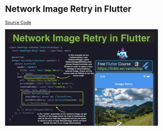 # Network Image Retry in Flutter

[Source Code](network-image-retry-in-flutter.dart)

![](network-image-retry-in-flutter.jpg)
